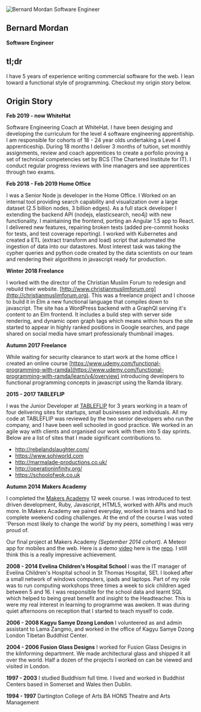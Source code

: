 ![Bernard Mordan Software Engineer](https://avatars2.githubusercontent.com/u/4499581?s=460&v=4)

## Bernard Mordan
**Software Engineer** 

## tl;dr

I have 5 years of experience writing commercial software for the web. I lean toward a functional style of programming. Checkout my origin story below.

## Origin Story

**Feb 2019 - now WhiteHat**

Software Engineering Coach at WhiteHat. I have been desiging and developing the curriculum for the level 4 software engineering apprentiship. I am responsible for cohorts of 18 - 24 year olds undertaking a Level 4 apprenticeship. During 18 months I deliver 3 months of tuition, set monthly assignments, review and coach apprentices to create a porfolio proving a set of technical competencies set by BCS (The Chartered Institute for IT). I conduct regular progress reviews with line managers and see apprentices through two exams.

**Feb 2018 - Feb 2019 Home Office** 

I was a Senior Node js developer in the Home Office. I Worked on an internal tool providing search capability and visualization over a large dataset (2.5 billion nodes, 3 billion edges). As a full stack developer I extending the backend API (nodejs, elasticsearch, neo4j) with new functionality. I maintaining the frontend, porting an Angular 1.5 app to React. I delivered new features, repairing broken tests (added pre-commit hooks for tests, and test coverage reporting). I worked with Kubernetes and created a ETL (extract transform and load) script that automated the ingestion of data into our datastores. Most interest task was taking the cypher queries and python code created by the data scientists on our team and rendering their algorithms in javascript ready for production.

**Winter 2018 Freelance**

I worked with the director of the Christian Muslim Forum to redesign and rebuild their website. [http://www.christianmuslimforum.org](http://christianmuslimforum.org). This was a freelance project and I choose to build it in Elm a new functional language that compiles down to javascript. The site has a WordPress backend with a GraphQl serving it's content to an Elm frontend. It includes a build step with server side rendering, and dynamic open graph tags which means within hours the site started to appear in highly ranked positions in Google searches, and page shared on social media have smart professionaly thumbnail images.

**Autumn 2017 Freelance**

While waiting for security clearance to start work at the home office I created an online course [https://www.udemy.com/functional-programming-with-ramda](https://www.udemy.com/functional-programming-with-ramda/learn/v4/overview) introducing developers to functional programming concepts in javascript using the Ramda library. 

**2015 - 2017 TABLEFLIP**

I was the Junior Developer at [TABLEFLIP](https://tableflip.io) for 3 years working in a team of four delivering sites for startups, small businesses and individuals. All my code at TABLEFLIP was reviewed by the two senior developers who run the company, and I have been well schooled in good practice. We worked in an agile way with clients and organised our work with them into 5 day sprints. Below are a list of sites that I made significant contributions to.

* http://rebelandslaughter.com/ 
* https://www.sohiworld.com 
* http://marmalade-productions.co.uk/ 
* http://operationinfinity.org/
* https://schoolofwok.co.uk

**Autumn 2014 Makers Academy**

I completed the [Makers Academy](http://www.makersacademy.com/) 12 week course. I was introduced to test driven development, Ruby, Javascript, HTML5, worked with APIs and much more. In Makers Academy we paired everyday, worked in teams and had to complete weekend coding challenges. At the end of the course I was voted 'Person most likely to change the world' by my peers, something I was very proud of.

Our final project at Makers Academy *(September 2014 cohort)*. A Meteor app for mobiles and the web. Here is a demo [video](https://youtu.be/qpGh8sWWuV0) here is the [repo](https://github.com/bmordan/flickynotes). I still think this is a really impressive achievement.

**2008 - 2014 Evelina Children's Hospital School**
I was the IT manager of Evelina Children's Hospital school in St Thomas Hospital, SE1. I looked after a small network of windows computers, ipads and laptops. Part of my role was to run computing workshops three times a week to sick children aged between 5 and 16. I was responsible for the school data and learnt SQL which helped to being great benefit and insight to the Headteacher. This is were my real interest in learning to programme was awoken. It was during quiet afternoons on reception that I started to teach myself to code.

**2006 - 2008 Kagyu Samye Dzong London**
I volunteered as and admin assistant to Lama Zangmo, and worked in the office of Kagyu Samye Dzong London Tibetan Buddhist Center.

**2004 - 2006 Fusion Glass Designs**
I worked for Fusion Glass Designs in the kilnforming department. We made architectural glass and shipped it all over the world. Half a dozen of the projects I worked on can be viewed and visited in London.

**1997 - 2003**
I studied Buddhism full time. I lived and worked in Buddhist Centers based in Somerset and Wales then Dublin.

**1994 - 1997**
Dartington College of Arts
BA HONS Theatre and Arts Management

